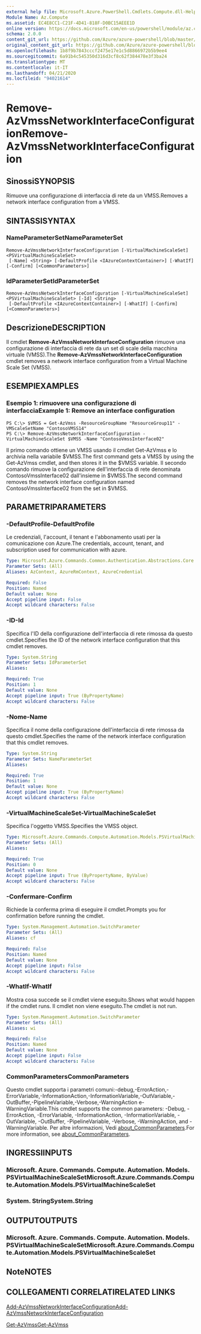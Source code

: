 ```yaml
---
external help file: Microsoft.Azure.PowerShell.Cmdlets.Compute.dll-Help.xml
Module Name: Az.Compute
ms.assetid: EC4E8CC1-C21F-4D41-818F-D0BC15AEEE1D
online version: https://docs.microsoft.com/en-us/powershell/module/az.compute/remove-azvmssnetworkinterfaceconfiguration
schema: 2.0.0
content_git_url: https://github.com/Azure/azure-powershell/blob/master/src/Compute/Compute/help/Remove-AzVmssNetworkInterfaceConfiguration.md
original_content_git_url: https://github.com/Azure/azure-powershell/blob/master/src/Compute/Compute/help/Remove-AzVmssNetworkInterfaceConfiguration.md
ms.openlocfilehash: 1b8f9b7843cccf2475e17e1c5d8866972b5b9ee4
ms.sourcegitcommit: 6a91b4c545350d316d3cf8c62f384478e3f3ba24
ms.translationtype: MT
ms.contentlocale: it-IT
ms.lasthandoff: 04/21/2020
ms.locfileid: "94021614"
---
```

# <span data-ttu-id="d37e8-101">Remove-AzVmssNetworkInterfaceConfiguration</span><span class="sxs-lookup"><span data-stu-id="d37e8-101">Remove-AzVmssNetworkInterfaceConfiguration</span></span>

## <span data-ttu-id="d37e8-102">Sinossi</span><span class="sxs-lookup"><span data-stu-id="d37e8-102">SYNOPSIS</span></span>
<span data-ttu-id="d37e8-103">Rimuove una configurazione di interfaccia di rete da un VMSS.</span><span class="sxs-lookup"><span data-stu-id="d37e8-103">Removes a network interface configuration from a VMSS.</span></span>

## <span data-ttu-id="d37e8-104">SINTASSI</span><span class="sxs-lookup"><span data-stu-id="d37e8-104">SYNTAX</span></span>

### <span data-ttu-id="d37e8-105">NameParameterSet</span><span class="sxs-lookup"><span data-stu-id="d37e8-105">NameParameterSet</span></span>
```
Remove-AzVmssNetworkInterfaceConfiguration [-VirtualMachineScaleSet] <PSVirtualMachineScaleSet>
 [-Name] <String> [-DefaultProfile <IAzureContextContainer>] [-WhatIf] [-Confirm] [<CommonParameters>]
```

### <span data-ttu-id="d37e8-106">IdParameterSet</span><span class="sxs-lookup"><span data-stu-id="d37e8-106">IdParameterSet</span></span>
```
Remove-AzVmssNetworkInterfaceConfiguration [-VirtualMachineScaleSet] <PSVirtualMachineScaleSet> [-Id] <String>
 [-DefaultProfile <IAzureContextContainer>] [-WhatIf] [-Confirm] [<CommonParameters>]
```

## <span data-ttu-id="d37e8-107">Descrizione</span><span class="sxs-lookup"><span data-stu-id="d37e8-107">DESCRIPTION</span></span>
<span data-ttu-id="d37e8-108">Il cmdlet **Remove-AzVmssNetworkInterfaceConfiguration** rimuove una configurazione di interfaccia di rete da un set di scale della macchina virtuale (VMSS).</span><span class="sxs-lookup"><span data-stu-id="d37e8-108">The **Remove-AzVmssNetworkInterfaceConfiguration** cmdlet removes a network interface configuration from a Virtual Machine Scale Set (VMSS).</span></span>

## <span data-ttu-id="d37e8-109">ESEMPI</span><span class="sxs-lookup"><span data-stu-id="d37e8-109">EXAMPLES</span></span>

### <span data-ttu-id="d37e8-110">Esempio 1: rimuovere una configurazione di interfaccia</span><span class="sxs-lookup"><span data-stu-id="d37e8-110">Example 1: Remove an interface configuration</span></span>
```
PS C:\> $VMSS = Get-AzVmss -ResourceGroupName "ResourceGroup11" -VMScaleSetName "ContosoVMSS14"
PS C:\> Remove-AzVmssNetworkInterfaceConfiguration -VirtualMachineScaleSet $VMSS -Name "ContosoVmssInterface02"
```

<span data-ttu-id="d37e8-111">Il primo comando ottiene un VMSS usando il cmdlet Get-AzVmss e lo archivia nella variabile $VMSS.</span><span class="sxs-lookup"><span data-stu-id="d37e8-111">The first command gets a VMSS by using the Get-AzVmss cmdlet, and then stores it in the $VMSS variable.</span></span>
<span data-ttu-id="d37e8-112">Il secondo comando rimuove la configurazione dell'interfaccia di rete denominata ContosoVmssInterface02 dall'insieme in $VMSS.</span><span class="sxs-lookup"><span data-stu-id="d37e8-112">The second command removes the network interface configuration named ContosoVmssInterface02 from the set in $VMSS.</span></span>

## <span data-ttu-id="d37e8-113">PARAMETRI</span><span class="sxs-lookup"><span data-stu-id="d37e8-113">PARAMETERS</span></span>

### <span data-ttu-id="d37e8-114">-DefaultProfile</span><span class="sxs-lookup"><span data-stu-id="d37e8-114">-DefaultProfile</span></span>
<span data-ttu-id="d37e8-115">Le credenziali, l'account, il tenant e l'abbonamento usati per la comunicazione con Azure.</span><span class="sxs-lookup"><span data-stu-id="d37e8-115">The credentials, account, tenant, and subscription used for communication with azure.</span></span>

```yaml
Type: Microsoft.Azure.Commands.Common.Authentication.Abstractions.Core.IAzureContextContainer
Parameter Sets: (All)
Aliases: AzContext, AzureRmContext, AzureCredential

Required: False
Position: Named
Default value: None
Accept pipeline input: False
Accept wildcard characters: False
```

### <span data-ttu-id="d37e8-116">-ID</span><span class="sxs-lookup"><span data-stu-id="d37e8-116">-Id</span></span>
<span data-ttu-id="d37e8-117">Specifica l'ID della configurazione dell'interfaccia di rete rimossa da questo cmdlet.</span><span class="sxs-lookup"><span data-stu-id="d37e8-117">Specifies the ID of the network interface configuration that this cmdlet removes.</span></span>

```yaml
Type: System.String
Parameter Sets: IdParameterSet
Aliases:

Required: True
Position: 1
Default value: None
Accept pipeline input: True (ByPropertyName)
Accept wildcard characters: False
```

### <span data-ttu-id="d37e8-118">-Nome</span><span class="sxs-lookup"><span data-stu-id="d37e8-118">-Name</span></span>
<span data-ttu-id="d37e8-119">Specifica il nome della configurazione dell'interfaccia di rete rimossa da questo cmdlet.</span><span class="sxs-lookup"><span data-stu-id="d37e8-119">Specifies the name of the network interface configuration that this cmdlet removes.</span></span>

```yaml
Type: System.String
Parameter Sets: NameParameterSet
Aliases:

Required: True
Position: 1
Default value: None
Accept pipeline input: True (ByPropertyName)
Accept wildcard characters: False
```

### <span data-ttu-id="d37e8-120">-VirtualMachineScaleSet</span><span class="sxs-lookup"><span data-stu-id="d37e8-120">-VirtualMachineScaleSet</span></span>
<span data-ttu-id="d37e8-121">Specifica l'oggetto VMSS.</span><span class="sxs-lookup"><span data-stu-id="d37e8-121">Specifies the VMSS object.</span></span>

```yaml
Type: Microsoft.Azure.Commands.Compute.Automation.Models.PSVirtualMachineScaleSet
Parameter Sets: (All)
Aliases:

Required: True
Position: 0
Default value: None
Accept pipeline input: True (ByPropertyName, ByValue)
Accept wildcard characters: False
```

### <span data-ttu-id="d37e8-122">-Confermare</span><span class="sxs-lookup"><span data-stu-id="d37e8-122">-Confirm</span></span>
<span data-ttu-id="d37e8-123">Richiede la conferma prima di eseguire il cmdlet.</span><span class="sxs-lookup"><span data-stu-id="d37e8-123">Prompts you for confirmation before running the cmdlet.</span></span>

```yaml
Type: System.Management.Automation.SwitchParameter
Parameter Sets: (All)
Aliases: cf

Required: False
Position: Named
Default value: None
Accept pipeline input: False
Accept wildcard characters: False
```

### <span data-ttu-id="d37e8-124">-WhatIf</span><span class="sxs-lookup"><span data-stu-id="d37e8-124">-WhatIf</span></span>
<span data-ttu-id="d37e8-125">Mostra cosa succede se il cmdlet viene eseguito.</span><span class="sxs-lookup"><span data-stu-id="d37e8-125">Shows what would happen if the cmdlet runs.</span></span> <span data-ttu-id="d37e8-126">Il cmdlet non viene eseguito.</span><span class="sxs-lookup"><span data-stu-id="d37e8-126">The cmdlet is not run.</span></span>

```yaml
Type: System.Management.Automation.SwitchParameter
Parameter Sets: (All)
Aliases: wi

Required: False
Position: Named
Default value: None
Accept pipeline input: False
Accept wildcard characters: False
```

### <span data-ttu-id="d37e8-127">CommonParameters</span><span class="sxs-lookup"><span data-stu-id="d37e8-127">CommonParameters</span></span>
<span data-ttu-id="d37e8-128">Questo cmdlet supporta i parametri comuni:-debug,-ErrorAction,-ErrorVariable,-InformationAction,-InformationVariable,-OutVariable,-OutBuffer,-PipelineVariable,-Verbose,-WarningAction e-WarningVariable.</span><span class="sxs-lookup"><span data-stu-id="d37e8-128">This cmdlet supports the common parameters: -Debug, -ErrorAction, -ErrorVariable, -InformationAction, -InformationVariable, -OutVariable, -OutBuffer, -PipelineVariable, -Verbose, -WarningAction, and -WarningVariable.</span></span> <span data-ttu-id="d37e8-129">Per altre informazioni, Vedi [about_CommonParameters](http://go.microsoft.com/fwlink/?LinkID=113216).</span><span class="sxs-lookup"><span data-stu-id="d37e8-129">For more information, see [about_CommonParameters](http://go.microsoft.com/fwlink/?LinkID=113216).</span></span>

## <span data-ttu-id="d37e8-130">INGRESSI</span><span class="sxs-lookup"><span data-stu-id="d37e8-130">INPUTS</span></span>

### <span data-ttu-id="d37e8-131">Microsoft. Azure. Commands. Compute. Automation. Models. PSVirtualMachineScaleSet</span><span class="sxs-lookup"><span data-stu-id="d37e8-131">Microsoft.Azure.Commands.Compute.Automation.Models.PSVirtualMachineScaleSet</span></span>

### <span data-ttu-id="d37e8-132">System. String</span><span class="sxs-lookup"><span data-stu-id="d37e8-132">System.String</span></span>

## <span data-ttu-id="d37e8-133">OUTPUT</span><span class="sxs-lookup"><span data-stu-id="d37e8-133">OUTPUTS</span></span>

### <span data-ttu-id="d37e8-134">Microsoft. Azure. Commands. Compute. Automation. Models. PSVirtualMachineScaleSet</span><span class="sxs-lookup"><span data-stu-id="d37e8-134">Microsoft.Azure.Commands.Compute.Automation.Models.PSVirtualMachineScaleSet</span></span>

## <span data-ttu-id="d37e8-135">Note</span><span class="sxs-lookup"><span data-stu-id="d37e8-135">NOTES</span></span>

## <span data-ttu-id="d37e8-136">COLLEGAMENTI CORRELATI</span><span class="sxs-lookup"><span data-stu-id="d37e8-136">RELATED LINKS</span></span>

[<span data-ttu-id="d37e8-137">Add-AzVmssNetworkInterfaceConfiguration</span><span class="sxs-lookup"><span data-stu-id="d37e8-137">Add-AzVmssNetworkInterfaceConfiguration</span></span>](./Add-AzVmssNetworkInterfaceConfiguration.md)

[<span data-ttu-id="d37e8-138">Get-AzVmss</span><span class="sxs-lookup"><span data-stu-id="d37e8-138">Get-AzVmss</span></span>](./Get-AzVmss.md)


